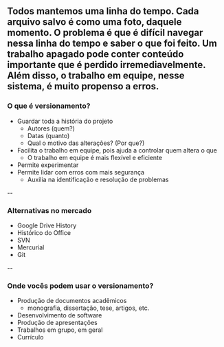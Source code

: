 

Todos mantemos uma linha do tempo. Cada arquivo salvo é como uma foto, daquele momento.
O problema é que é difícil navegar nessa linha do tempo e saber o que foi feito.
Um trabalho apagado pode conter conteúdo importante que é perdido irremediavelmente.
Além disso, o trabalho em equipe, nesse sistema, é muito propenso a erros.
--

### O que é versionamento?

- Guardar toda a história do projeto
  - Autores (quem?)
  - Datas (quanto)
  - Qual o motivo das alterações? (Por que?)
- Facilita o trabalho em equipe, pois ajuda a controlar quem altera o que
  - O trabalho em equipe é mais flexível e eficiente
- Permite experimentar
- Permite lidar com erros com mais segurança
  - Auxilia na identificação e resolução de problemas

--

### Alternativas no mercado

- Google Drive History
- Histórico do Office
- SVN
- Mercurial
- Git

--

### Onde vocês podem usar o versionamento?

- Produção de documentos acadêmicos
  - monografia, dissertação, tese, artigos, etc.
- Desenvolvimento de software
- Produção de apresentações
- Trabalhos em grupo, em geral
- Currículo
